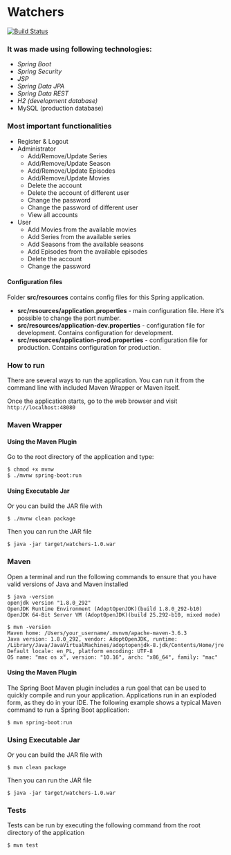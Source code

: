 # Watchers
[![Build Status](https://travis-ci.org/adavid9/watchers.svg?branch=master)](https://travis-ci.org/adavid9/watchers)

### It was made using following technologies:

- _Spring Boot_
- _Spring Security_
- _JSP_
- _Spring Data JPA_
- _Spring Data REST_
- _H2 (development database)_
- MySQL (production database)

### Most important functionalities
- Register & Logout
- Administrator
  - Add/Remove/Update Series
  - Add/Remove/Update Season
  - Add/Remove/Update Episodes
  - Add/Remove/Update Movies
  - Delete the account
  - Delete the account of different user
  - Change the password
  - Change the password of different user
  - View all accounts
- User
  - Add Movies from the available movies
  - Add Series from the available series
  - Add Seasons from the available seasons
  - Add Episodes from the available episodes
  - Delete the account
  - Change the password

#### Configuration files

Folder <b>src/resources</b> contains config files for this Spring application.

- <b>src/resources/application.properties</b> - main configuration file. Here it's possible to change the port number.
- <b>src/resources/application-dev.properties</b> - configuration file for development. Contains configuration for development.
- <b>src/resources/application-prod.properties</b> - configuration file for production. Contains configuration for production.
### How to run

There are several ways to run the application. You can run it from the command line with included Maven Wrapper or Maven
itself.

Once the application starts, go to the web browser and visit <code>http://localhost:48080
</code>

### Maven Wrapper

#### Using the Maven Plugin

Go to the root directory of the application and type:

```
$ chmod +x mvnw
$ ./mvnw spring-boot:run
```

#### Using Executable Jar

Or you can build the JAR file with

```
$ ./mvnw clean package 
```

Then you can run the JAR file

```
$ java -jar target/watchers-1.0.war
```

### Maven

Open a terminal and run the following commands to ensure that you have valid versions of Java and Maven installed

```
$ java -version
openjdk version "1.8.0_292"
OpenJDK Runtime Environment (AdoptOpenJDK)(build 1.8.0_292-b10)
OpenJDK 64-Bit Server VM (AdoptOpenJDK)(build 25.292-b10, mixed mode)
```

```
$ mvn -version
Maven home: /Users/your_username/.mvnvm/apache-maven-3.6.3
Java version: 1.8.0_292, vendor: AdoptOpenJDK, runtime: /Library/Java/JavaVirtualMachines/adoptopenjdk-8.jdk/Contents/Home/jre
Default locale: en_PL, platform encoding: UTF-8
OS name: "mac os x", version: "10.16", arch: "x86_64", family: "mac"
```

#### Using the Maven Plugin

The Spring Boot Maven plugin includes a run goal that can be used to quickly compile and run your application.
Applications run in an exploded form, as they do in your IDE. The following example shows a typical Maven command to run
a Spring Boot application:

```
$ mvn spring-boot:run
```

### Using Executable Jar

Or you can build the JAR file with

```
$ mvn clean package
```

Then you can run the JAR file

```
$ java -jar target/watchers-1.0.war
```

### Tests
Tests can be run by executing the following command from the root directory of the application
```
$ mvn test
```